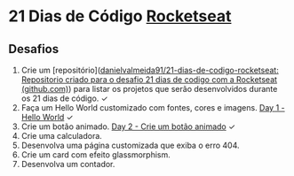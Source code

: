 # 21 Dias de Código [Rocketseat](rocketseat.com.br)

## Desafios

1. Crie um [repositório]([danielvalmeida91/21-dias-de-codigo-rocketseat: Repositorio criado para o desafio 21 dias de codigo com a Rocketseat (github.com)](https://github.com/danielvalmeida91/21-dias-de-codigo-rocketseat)) para listar os projetos que serão desenvolvidos durante os 21 dias de código. ✓
2. Faça um Hello World customizado com fontes, cores e imagens. [Day 1 - Hello World](https://github.com/danielvalmeida91/21days-coding/tree/main/01%20-%20hello%20world) ✓
3. Crie um botão animado. [Day 2 - Crie um botão animado](https://github.com/danielvalmeida91/21days-coding/tree/main/02%20-%20Button) ✓
4. Crie uma calculadora.
5. Desenvolva uma página customizada que exiba o erro 404.
6. Crie um card com efeito glassmorphism.
7. Desenvolva um contador.

